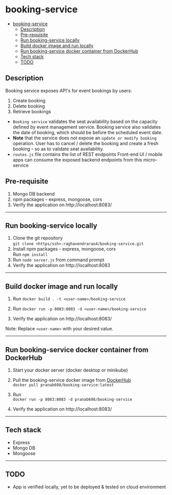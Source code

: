 # booking-service

- [booking-service](#booking-service)
  - [Description](#description)
  - [Pre-requisite](#pre-requisite)
  - [Run booking-service locally](#run-booking-service-locally)
  - [Build docker image and run locally](#build-docker-image-and-run-locally)
  - [Run booking-service docker container from DockerHub](#run-booking-service-docker-container-from-dockerhub)
  - [Tech stack](#tech-stack)
  - [TODO](#todo)
## Description

Booking service exposes API's for event bookings by users:

1. Create booking
2. Delete booking
3. Retrieve bookings

- `Booking service` validates the seat availability based on the capacity defined by event management service.
Booking service also validates the date of booking, which should be before the scheduled event date.
- **Note** that the service does not expose an `update or modify booking` operation.
User has to cancel / delete the booking and create a fresh booking - so as to validate seat availability.
- `routes.js` file contains the list of REST endpoints
Front-end UI / mobile apps can consume the exposed backend endpoints from this micro-service

## Pre-requisite

1. Mongo DB backend
2. npm packages - express, mongoose, cors
3. Verify the application on http://localhost:8083/

---

## Run booking-service locally

1. Clone the git repository \
`git clone <https/ssh>:raghavendrarao4/booking-service.git`
2. Install npm packages - express, mongoose, cors \
Run `npm install`
3. Run `node server.js` from command prompt
4. Verify the application on http://localhost:8083

---

## Build docker image and run locally

1. Run `docker build . -t <user-name>/booking-service`

2. Run `docker run -p 8083:8083 -d <user-name>/booking-service`

3. Verify the application on http://localhost:8083/

Note: Replace `<user-name>` with your desired value.

---

## Run booking-service docker container from DockerHub

1. Start your docker server (docker desktop or minikube)
2. Pull the booking-service docker image from [DockerHub](https://hub.docker.com/repository/docker/pranab698/booking-service/tags?page=1&ordering=last_updated) \
`docker pull pranab698/booking-service:latest`

3. Run \
`docker run -p 8083:8083 -d pranab698/booking-service`

4. Verify the application on http://localhost:8083/

---

## Tech stack

- Express
- Mongo DB
- Mongoose

---

## TODO

- App is verified locally, yet to be deployed & tested on cloud environment
